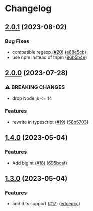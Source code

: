 # Changelog

## [2.0.1](https://github.com/node-modules/is-type-of/compare/v2.0.0...v2.0.1) (2023-08-02)


### Bug Fixes

* compatible regexp ([#20](https://github.com/node-modules/is-type-of/issues/20)) ([a68e5cb](https://github.com/node-modules/is-type-of/commit/a68e5cbd23afc82a9e1d3a9cb48116bc104ca067))
* use npm instead of tnpm ([96b5b4e](https://github.com/node-modules/is-type-of/commit/96b5b4e436b6ab33568510e8dc9dab9ce4a891a6))

## [2.0.0](https://github.com/node-modules/is-type-of/compare/v1.4.0...v2.0.0) (2023-07-28)


### ⚠ BREAKING CHANGES

* drop Node.js <= 14

### Features

* rewrite in typescript ([#19](https://github.com/node-modules/is-type-of/issues/19)) ([58b5703](https://github.com/node-modules/is-type-of/commit/58b5703ea3329b29790963e221023e8deeb0f97d))

## [1.4.0](https://github.com/node-modules/is-type-of/compare/v1.3.0...v1.4.0) (2023-05-04)


### Features

* Add bigInt ([#18](https://github.com/node-modules/is-type-of/issues/18)) ([695bcaf](https://github.com/node-modules/is-type-of/commit/695bcaf30d0b808012ddad169ccc3cef0c55202f))

## [1.3.0](https://github.com/node-modules/is-type-of/compare/v1.2.1...v1.3.0) (2023-05-04)


### Features

* add d.ts support ([#17](https://github.com/node-modules/is-type-of/issues/17)) ([edcedcc](https://github.com/node-modules/is-type-of/commit/edcedcc70af64c054cc834e5dd2ed79edd4692ff))
